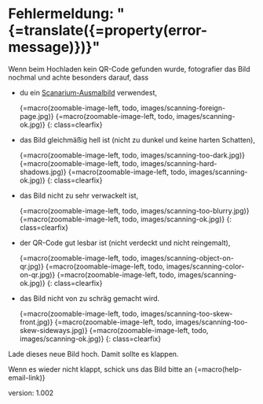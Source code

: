 # Fehlermeldung: "{=translate({=property(error-message)})}"

Wenn beim Hochladen kein QR-Code gefunden wurde, fotografier das Bild nochmal und achte besonders darauf, dass

* du ein [Scanarium-Ausmalbild](#coloringpages) verwendest,

    {=macro(zoomable-image-left, todo, images/scanning-foreign-page.jpg)}
    {=macro(zoomable-image-left, todo, images/scanning-ok.jpg)}
{: class=clearfix}

* das Bild gleichmäßig hell ist (nicht zu dunkel und keine harten Schatten),

    {=macro(zoomable-image-left, todo, images/scanning-too-dark.jpg)}
    {=macro(zoomable-image-left, todo, images/scanning-hard-shadows.jpg)}
    {=macro(zoomable-image-left, todo, images/scanning-ok.jpg)}
{: class=clearfix}

* das Bild nicht zu sehr verwackelt ist,

    {=macro(zoomable-image-left, todo, images/scanning-too-blurry.jpg)}
    {=macro(zoomable-image-left, todo, images/scanning-ok.jpg)}
{: class=clearfix}

* der QR-Code gut lesbar ist (nicht verdeckt und nicht reingemalt),

    {=macro(zoomable-image-left, todo, images/scanning-object-on-qr.jpg)}
    {=macro(zoomable-image-left, todo, images/scanning-color-on-qr.jpg)}
    {=macro(zoomable-image-left, todo, images/scanning-ok.jpg)}
{: class=clearfix}

* das Bild nicht von zu schräg gemacht wird.

    {=macro(zoomable-image-left, todo, images/scanning-too-skew-front.jpg)}
    {=macro(zoomable-image-left, todo, images/scanning-too-skew-sideways.jpg)}
    {=macro(zoomable-image-left, todo, images/scanning-ok.jpg)}
{: class=clearfix}

Lade dieses neue Bild hoch.
Damit sollte es klappen.

Wenn es wieder nicht klappt, schick uns das Bild bitte an {=macro(help-email-link)}

version: 1.002
